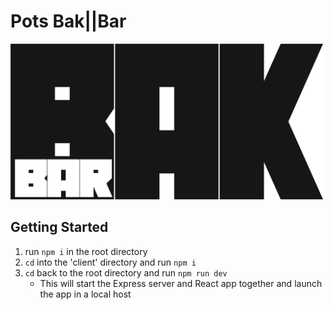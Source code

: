 # Pots Bak||Bar

<img width="500" src="client/src/assets/bakbar.png"/>

## Getting Started
1. run ```npm i``` in the root directory
2. ```cd``` into the 'client' directory and run ```npm i```
3. ```cd``` back to the root directory and run ```npm run dev```
	* This will start the Express server and React app together and launch the app in a local host